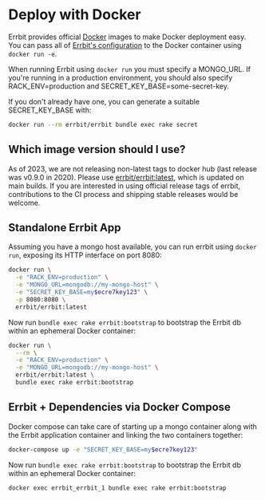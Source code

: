 # Deploy with Docker

Errbit provides official [Docker](https://www.docker.com/) images to
make Docker deployment easy. You can pass all of [Errbit's
configuration](/docs/configuration.md) to the Docker container using
`docker run -e`.

When running Errbit using `docker run` you must specify a MONGO_URL. If you're
running in a production environment, you should also specify
RACK_ENV=production and SECRET_KEY_BASE=some-secret-key.

If you don't already have one, you can generate a suitable SECRET_KEY_BASE
with:
```bash
docker run --rm errbit/errbit bundle exec rake secret
```

## Which image version should I use?

As of 2023, we are not releasing non-latest tags to docker hub (last release was v0.9.0 in 2020).
Please use [errbit/errbit:latest](https://hub.docker.com/r/errbit/errbit/tags), which is updated on main builds.
If you are interested in using official release tags of errbit, contributions to the CI process and shipping stable releases would be welcome.

## Standalone Errbit App

Assuming you have a mongo host available, you can run errbit using `docker
run`, exposing its HTTP interface on port 8080:
```bash
docker run \
  -e "RACK_ENV=production" \
  -e "MONGO_URL=mongodb://my-mongo-host" \
  -e "SECRET_KEY_BASE=my$ecre7key123" \
  -p 8080:8080 \
  errbit/errbit:latest
```

Now run `bundle exec rake errbit:bootstrap` to bootstrap the Errbit db within an ephemeral
Docker container:

```bash
docker run \
  --rm \
  -e "RACK_ENV=production" \
  -e "MONGO_URL=mongodb://my-mongo-host" \
  errbit/errbit:latest \
  bundle exec rake errbit:bootstrap
```

## Errbit + Dependencies via Docker Compose

Docker compose can take care of starting up a mongo container along with the
Errbit application container and linking the two containers together:

```bash
docker-compose up -e "SECRET_KEY_BASE=my$ecre7key123"
```

Now run `bundle exec rake errbit:bootstrap` to bootstrap the Errbit db within an ephemeral
Docker container:

```bash
docker exec errbit_errbit_1 bundle exec rake errbit:bootstrap
```
